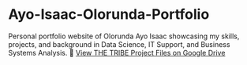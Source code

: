 # Ayo-Isaac-Olorunda-Portfolio
Personal portfolio website of Olorunda Ayo Isaac showcasing my skills, projects, and background in Data Science, IT Support, and Business Systems Analysis.
📁 [View THE TRIBE Project Files on Google Drive](https://drive.google.com/drive/folders/13ZUKwW9ieWgzBG8Z4SrcZBnIbuxYFrjJ?usp=sharing)
